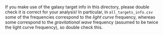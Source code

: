 If you make use of the galaxy target info in this directory, please double check it is correct for your analysis! In particular, in `all_targets_info.csv` some of the frequencies correspond to the *light curve* frequency, whereas some correspond to the *gravitational wave* frequency (assumed to be twice the light curve frequency), so double check this.
